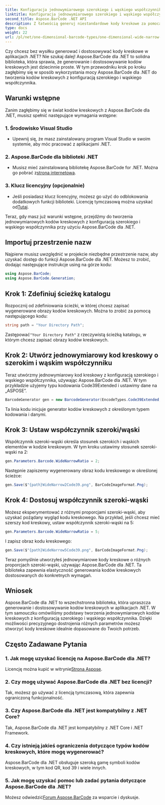 ```yaml
---
title: Konfiguracja jednowymiarowego szerokiego i wąskiego współczynnika
linktitle: Konfiguracja jednowymiarowego szerokiego i wąskiego współczynnika
second_title: Aspose.BarCode .NET API
description: Z łatwością generuj niestandardowe kody kreskowe za pomocą Aspose.BarCode dla .NET. Przewodnik krok po kroku dotyczący konfiguracji jednowymiarowego współczynnika szerokiego i wąskiego.
type: docs
weight: 22
url: /pl/net/one-dimensional-barcode-types/one-dimensional-wide-narrow-ratio-configuration/
---
```


Czy chcesz bez wysiłku generować i dostosowywać kody kreskowe w aplikacjach .NET? Nie szukaj dalej! Aspose.BarCode dla .NET to solidna biblioteka, która sprawia, że generowanie i dostosowywanie kodów kreskowych jest dziecinnie proste. W tym przewodniku krok po kroku zagłębimy się w sposób wykorzystania mocy Aspose.BarCode dla .NET do tworzenia kodów kreskowych z konfiguracją szerokiego i wąskiego współczynnika.

## Warunki wstępne

Zanim zagłębimy się w świat kodów kreskowych z Aspose.BarCode dla .NET, musisz spełnić następujące wymagania wstępne:

### 1. Środowisko Visual Studio
   - Upewnij się, że masz zainstalowany program Visual Studio w swoim systemie, aby móc pracować z aplikacjami .NET.
   
### 2. Aspose.BarCode dla biblioteki .NET
   -  Musisz mieć zainstalowaną bibliotekę Aspose.BarCode for .NET. Można go pobrać z[strona internetowa](https://releases.aspose.com/barcode/net/).

### 3. Klucz licencyjny (opcjonalnie)
   -  Jeśli posiadasz klucz licencyjny, możesz go użyć do odblokowania dodatkowych funkcji biblioteki. Licencję tymczasową można uzyskać od[Tutaj](https://purchase.aspose.com/temporary-license/).

Teraz, gdy masz już warunki wstępne, przejdźmy do tworzenia jednowymiarowych kodów kreskowych z konfiguracją szerokiego i wąskiego współczynnika przy użyciu Aspose.BarCode dla .NET.

## Importuj przestrzenie nazw

Najpierw musisz uwzględnić w projekcie niezbędne przestrzenie nazw, aby uzyskać dostęp do funkcji Aspose.BarCode dla .NET. Możesz to zrobić, dodając następujące instrukcje using na górze kodu:

```csharp
using Aspose.BarCode;
using Aspose.BarCode.Generation;
```

## Krok 1: Zdefiniuj ścieżkę katalogu

Rozpocznij od zdefiniowania ścieżki, w której chcesz zapisać wygenerowane obrazy kodów kreskowych. Można to zrobić za pomocą następującego kodu:

```csharp
string path = "Your Directory Path";
```

 Zastępować`"Your Directory Path"` z rzeczywistą ścieżką katalogu, w którym chcesz zapisać obrazy kodów kreskowych.

## Krok 2: Utwórz jednowymiarowy kod kreskowy o szerokim i wąskim współczynniku

Teraz utwórzmy jednowymiarowy kod kreskowy z konfiguracją szerokiego i wąskiego współczynnika, używając Aspose.BarCode dla .NET. W tym przykładzie użyjemy typu kodowania Code39Extended i ustawimy dane na „ASPOSE”.

```csharp
BarcodeGenerator gen = new BarcodeGenerator(EncodeTypes.Code39Extended, "ASPOSE");
```

Ta linia kodu inicjuje generator kodów kreskowych z określonym typem kodowania i danymi.

## Krok 3: Ustaw współczynnik szeroki/wąski

Współczynnik szeroki-wąski określa stosunek szerokich i wąskich elementów w kodzie kreskowym. W tym kroku ustawimy stosunek szeroki-wąski na 2:

```csharp
gen.Parameters.Barcode.WideNarrowRatio = 2;
```

Następnie zapiszemy wygenerowany obraz kodu kreskowego w określonej ścieżce:

```csharp
gen.Save($"{path}WideNarrow2Code39.png", BarCodeImageFormat.Png);
```

## Krok 4: Dostosuj współczynnik szeroki-wąski

Możesz eksperymentować z różnymi proporcjami szeroki-wąski, aby uzyskać pożądany wygląd kodu kreskowego. Na przykład, jeśli chcesz mieć szerszy kod kreskowy, ustaw współczynnik szeroki-wąski na 5:

```csharp
gen.Parameters.Barcode.WideNarrowRatio = 5;
```

I zapisz obraz kodu kreskowego:

```csharp
gen.Save($"{path}WideNarrow5Code39.png", BarCodeImageFormat.Png);
```

Teraz pomyślnie utworzyłeś jednowymiarowe kody kreskowe o różnych proporcjach szeroki-wąski, używając Aspose.BarCode dla .NET. Ta biblioteka zapewnia elastyczność generowania kodów kreskowych dostosowanych do konkretnych wymagań.

## Wniosek

Aspose.BarCode dla .NET to wszechstronna biblioteka, która upraszcza generowanie i dostosowywanie kodów kreskowych w aplikacjach .NET. W tym samouczku omówiliśmy podstawy tworzenia jednowymiarowych kodów kreskowych z konfiguracją szerokiego i wąskiego współczynnika. Dzięki możliwości precyzyjnego dostrojenia różnych parametrów możesz stworzyć kody kreskowe idealnie dopasowane do Twoich potrzeb.

## Często Zadawane Pytania

### 1. Jak mogę uzyskać licencję na Aspose.BarCode dla .NET?
 Licencję można kupić w witrynie[Strona Aspose](https://purchase.aspose.com/buy).

### 2. Czy mogę używać Aspose.BarCode dla .NET bez licencji?
Tak, możesz go używać z licencją tymczasową, która zapewnia ograniczoną funkcjonalność.

### 3. Czy Aspose.BarCode dla .NET jest kompatybilny z .NET Core?
Tak, Aspose.BarCode dla .NET jest kompatybilny z .NET Core i .NET Framework.

### 4. Czy istnieją jakieś ograniczenia dotyczące typów kodów kreskowych, które mogę wygenerować?
Aspose.BarCode dla .NET obsługuje szeroką gamę symboli kodów kreskowych, w tym kod QR, kod 39 i wiele innych.

### 5. Jak mogę uzyskać pomoc lub zadać pytania dotyczące Aspose.BarCode dla .NET?
 Możesz odwiedzić[Forum Aspose.BarCode](https://forum.aspose.com/c/barcode/13) za wsparcie i dyskusje.
